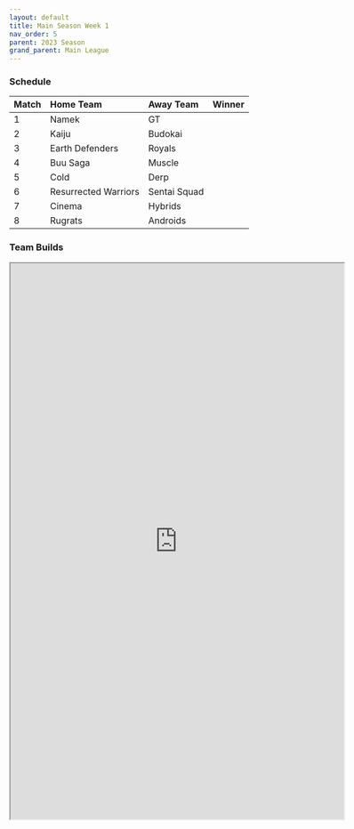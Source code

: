 ```yaml
---
layout: default
title: Main Season Week 1
nav_order: 5
parent: 2023 Season
grand_parent: Main League
---
```

### Schedule

| Match | Home Team            | Away Team    | Winner |
|:------|:---------------------|:-------------|:-------|
| 1     | Namek                | GT           |        |
| 2     | Kaiju                | Budokai      |        |
| 3     | Earth Defenders      | Royals       |        |
| 4     | Buu Saga             | Muscle       |        |
| 5     | Cold                 | Derp         |        |
| 6     | Resurrected Warriors | Sentai Squad |        |
| 7     | Cinema               | Hybrids      |        |
| 8     | Rugrats              | Androids     |        |

### Team Builds 

<iframe width=600 height=1000 scrolling="yes" src="https://docs.google.com/document/d/e/2PACX-1vQiPQqhtMXo7Z-GbLz3t_C_sLqcvgnKSFOevz-kZFIiketXuj34lzJ1p-nuV8Ucn8wx1ZlafDf8uPLM/pub?embedded=true"></iframe>